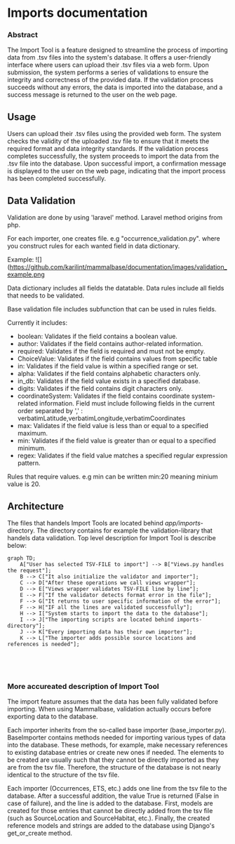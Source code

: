 # Imports documentation

### Abstract

The Import Tool is a feature designed to streamline the process of importing data from .tsv files into the system's database. It offers a user-friendly interface where users can upload their .tsv files via a web form. Upon submission, the system performs a series of validations to ensure the integrity and correctness of the provided data. If the validation process succeeds without any errors, the data is imported into the database, and a success message is returned to the user on the web page.

## Usage

Users can upload their .tsv files using the provided web form. The system checks the validity of the uploaded .tsv file to ensure that it meets the required format and data integrity standards.
If the validation process completes successfully, the system proceeds to import the data from the .tsv file into the database.
Upon successful import, a confirmation message is displayed to the user on the web page, indicating that the import process has been completed successfully.

## Data Validation

Validation are done by using 'laravel' method. Laravel method origins from php.

For each importer, one creates file. e.g "occurrence_validation.py". where you construct rules for each wanted field in data dictionary.

Example: 
![](https://github.com/karilint/mammalbase/documentation/images/validation_example.png

Data dictionary includes all fields the datatable.
Data rules include all fields that needs to be validated.

Base validation file includes subfunction that can be used in rules fields.

Currently it includes:

- boolean: Validates if the field contains a boolean value.
- author: Validates if the field contains author-related information.
- required: Validates if the field is required and must not be empty.
- ChoiceValue: Validates if the field contains values from specific table
- in: Validates if the field value is within a specified range or set. 
- alpha: Validates if the field contains alphabetic characters only.
- in_db: Validates if the field value exists in a specified database.
- digits: Validates if the field contains digit characters only.
- coordinateSystem: Validates if the field contains coordinate system-related information. Field must include following fields in the current order separated by ',' : 	verbatimLatitude,verbatimLongitude,verbatimCoordinates
- max: Validates if the field value is less than or equal to a specified maximum.
- min: Validates if the field value is greater than or equal to a specified minimum.
- regex: Validates if the field value matches a specified regular expression pattern.

Rules that require values. e.g min can be written min:20 meaning minium value is 20.


## Architecture

The files that handels Import Tools are located behind _app/imports_-directory. The directory contains for example the validation-library that handels data validation. Top level description for Import Tool is describe below:


```mermaid
graph TD;
    A["User has selected TSV-FILE to import"] --> B["Views.py handles the request"];
    B --> C["It also initialize the validator and importer"];
    C --> D["After these operations we call views wrapper"];
    D --> E["Views wrapper validates TSV-FILE line by line"];
    E --> F["If the validator detects format error in the file"];
    F --> G["It returns to user specific information of the error"];
    F --> H["IF all the lines are validated successfully"];
    H --> I["System starts to import the data to the database"];
    I --> J["The importing scripts are located behind imports-directory"];
    J --> K["Every importing data has their own importer"];
    K --> L["The importer adds possible source locations and references is needed"];





```

### More accureated description of Import Tool

The import feature assumes that the data has been fully validated before importing. When using Mammalbase, validation actually occurs before exporting data to the database.

Each importer inherits from the so-called base importer (base_importer.py). BaseImporter contains methods needed for importing various types of data into the database. These methods, for example, make necessary references to existing database entries or create new ones if needed. The elements to be created are usually such that they cannot be directly imported as they are from the tsv file. Therefore, the structure of the database is not nearly identical to the structure of the tsv file. 

Each importer (Occurrences, ETS, etc.) adds one line from the tsv file to the database. After a successful addition, the value True is returned (False in case of failure), and the line is added to the database. First, models are created for those entries that cannot be directly added from the tsv file (such as SourceLocation and SourceHabitat, etc.). Finally, the created reference models and strings are added to the database using Django's get_or_create method.